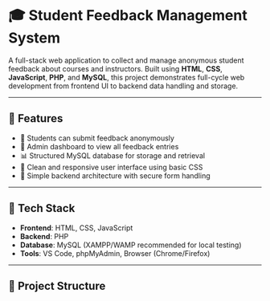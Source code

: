# 🎓 Student Feedback Management System

A full-stack web application to collect and manage anonymous student feedback about courses and instructors. Built using **HTML**, **CSS**, **JavaScript**, **PHP**, and **MySQL**, this project demonstrates full-cycle web development from frontend UI to backend data handling and storage.

---

## 📌 Features

- 📝 Students can submit feedback anonymously
- 📂 Admin dashboard to view all feedback entries
- 📊 Structured MySQL database for storage and retrieval
- 🎨 Clean and responsive user interface using basic CSS
- 🔐 Simple backend architecture with secure form handling

---

## 🧰 Tech Stack

- **Frontend**: HTML, CSS, JavaScript  
- **Backend**: PHP  
- **Database**: MySQL (XAMPP/WAMP recommended for local testing)  
- **Tools**: VS Code, phpMyAdmin, Browser (Chrome/Firefox)

---

## 🚀 Project Structure

